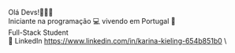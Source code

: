 Olá Devs!👩‍💻✨
\
Iniciante na programação 💻 vivendo em Portugal 📌
\
Full-Stack Student
\
💬 LinkedIn https://www.linkedin.com/in/karina-kieling-654b851b0
\

